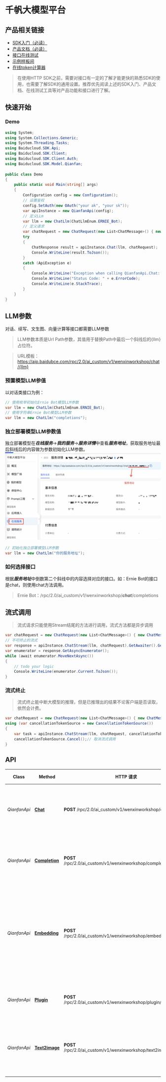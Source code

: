# 千帆大模型平台
## 产品相关链接
- [SDK入门（必读）](README.md)
- [产品文档（必读）](https://cloud.baidu.com/doc/WENXINWORKSHOP/s/Slfmc9dds)
- [接口在线测试](https://console.bce.baidu.com/tools/#/api?product&#x3D;AI&amp;project&#x3D;%E5%8D%83%E5%B8%86%E5%A4%A7%E6%A8%A1%E5%9E%8B%E5%B9%B3%E5%8F%B0&amp;parent&#x3D;%E9%89%B4%E6%9D%83%E8%AE%A4%E8%AF%81%E6%9C%BA%E5%88%B6&amp;api&#x3D;oauth%2F2.0%2Ftoken&amp;method&#x3D;post)
- [示例样板间](https://console.bce.baidu.com/tools/#/sampleAppCenter/greeting)
- [在线token计算器](https://console.bce.baidu.com/tools/#/tokenizer)

> 在使用HTTP SDK之前，需要对接口有一定的了解才能更快的熟悉SDK的使用，也需要了解SDK的通用设置。推荐优先阅读上述的SDK入门、产品文档、在线测试工具等对产品功能和接口进行了解。

## 快速开始
### Demo

```csharp
using System;
using System.Collections.Generic;
using System.Threading.Tasks;
using Baiducloud.SDK.Api;
using Baiducloud.SDK.Client;
using Baiducloud.SDK.Client.Auth;
using Baiducloud.SDK.Model.Qianfan;

public class Demo
{
    public static void Main(string[] args)
    {
        Configuration config = new Configuration();
        // 设置鉴权
        config.SetAuth(new OAuth("your ak", "your sk"));
        var apiInstance = new QianfanApi(config);
        // 定义LLm
        var llm = new ChatLlm(ChatLlmEnum.ERNIE_Bot);
        // 定义请求
        var chatRequest = new ChatRequest(new List<ChatMessage>() { new ChatMessage(ChatMessageRole.User, "你好") });
        try
        {
            ChatResponse result = apiInstance.Chat(llm, chatRequest);
            Console.WriteLine(result.ToJson());
        }
        catch (ApiException e)
        {
            Console.WriteLine("Exception when calling QianfanApi.Chat: " + e.Message);
            Console.WriteLine("Status Code: " + e.ErrorCode);
            Console.WriteLine(e.StackTrace);
        }
    }
}
```
## LLM参数
对话、续写、文生图、向量计算等接口都需要LLM参数

> LLM参数本质是Url Path参数，其值用于替换Path中最后一个斜线后的{llm}占位符。

> URL模板：https://aip.baidubce.com/rpc/2.0/ai_custom/v1/wenxinworkshop/chat/{llm}

### 预置模型LLM参值
以对话类接口为例：
```csharp
// 使用枚举初始化Ernie Bot模型LLM参数
var llm = new ChatLlm(ChatLlmEnum.ERNIE_Bot);
// 使用字符串Ernie Bot模型LLM参数
var llm = new ChatLlm("completions");
```

### 独立部署模型LLM参数值
独立部署模型在***在线服务***->***我的服务***->***服务详情***中查看***服务地址***，获取服务地址最后斜线后的内容做为参数初始化LLM参数。
![获取服务地址](doc/f47ac10b-58cc-4372-a567-0e02b2c3d479.jpg '获取服务地址')
```csharp
// 初始化独立部署模型LLM参数
var llm = new ChatLlm("你的服务地址");
```

### 如何选择接口
根据***服务地址***中倒数第二个斜线中的内容选择对应的接口。如：Ernie Bot的接口是chat，则使用chat方法调用。
 
> Ernie Bot：/rpc/2.0/ai_custom/v1/wenxinworkshop/***chat***/completions

## 流式调用
> 流式请求只能使用Stream结尾的方法进行调用，流式方法都是异步调用
```csharp
var chatRequest = new ChatRequest(new List<ChatMessage>() { new ChatMessage(ChatMessageRole.User, "你好") }, stream:true);
// 不可终止的流式
var response = apiInstance.ChatStream(llm, chatRequest).GetAwaiter().GetResult();
var enumerator = response.GetAsyncEnumerator();
while (await enumerator.MoveNextAsync())
{
    // todo your logic    
    Console.WriteLine(enumerator.Current.ToJson());
}
```
### 流式终止
> 流式终止能中断大模型的推理，但是已推理出的结果不论客户端是否读取，依然会计费。
```csharp
var chatRequest = new ChatRequest(new List<ChatMessage>() { new ChatMessage(ChatMessageRole.User, "你好") }, stream:true);
using (var cancellationTokenSource = new CancellationTokenSource())
{
    var task = apiInstance.ChatStream(llm, chatRequest, cancellationTokenSource.Token);
    cancellationTokenSource.Cancel();// 取消流式调用
}
```

## API

| Class | Method | HTTP 请求 | 鉴权 | 描述 |
| ------------ | ------------- | ------------- | ------------- | ------------- |
| *QianfanApi* | [**Chat**](https://cloud.baidu.com/doc/WENXINWORKSHOP/s/clntwmv7t) | **POST** /rpc/2.0/ai_custom/v1/wenxinworkshop/chat/{llm} | **IamAuth** **OAuth**  | 调用对话类大模型 |
| *QianfanApi* | [**Completion**](https://cloud.baidu.com/doc/WENXINWORKSHOP/s/Ilphtu4k6) | **POST** /rpc/2.0/ai_custom/v1/wenxinworkshop/completions/{llm} | **IamAuth** **OAuth**  | 调用续写类大模型 |
| *QianfanApi* | [**Embedding**](https://cloud.baidu.com/doc/WENXINWORKSHOP/s/alj562vvu) | **POST** /rpc/2.0/ai_custom/v1/wenxinworkshop/embeddings/{llm} | **IamAuth** **OAuth**  | 调用支持向量计算类的大模型接口 |
| *QianfanApi* | [**Plugin**](https://cloud.baidu.com/doc/WENXINWORKSHOP/s/iln1kvmpw) | **POST** /rpc/2.0/ai_custom/v1/wenxinworkshop/plugin/{serverPath}/ | **IamAuth** **OAuth**  | 调用插件接口 |
| *QianfanApi* | [**Text2image**](https://cloud.baidu.com/doc/WENXINWORKSHOP/s/Klkqubb9w) | **POST** /rpc/2.0/ai_custom/v1/wenxinworkshop/text2image/{llm} | **IamAuth** **OAuth**  | 调用文生图类大模型 |


